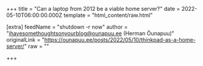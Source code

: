 
+++
title = "Can a laptop from 2012 be a viable home server?"
date = 2022-05-10T06:00:00.000Z
template = "html_content/raw.html"

[extra]
feedName = "shutdown -r now"
author = "ihavesomethoughtsonyourblog@ounapuu.ee (Herman Õunapuu)"
originalLink = "https://ounapuu.ee/posts/2022/05/10/thinkpad-as-a-home-server/"
raw = ""

+++

